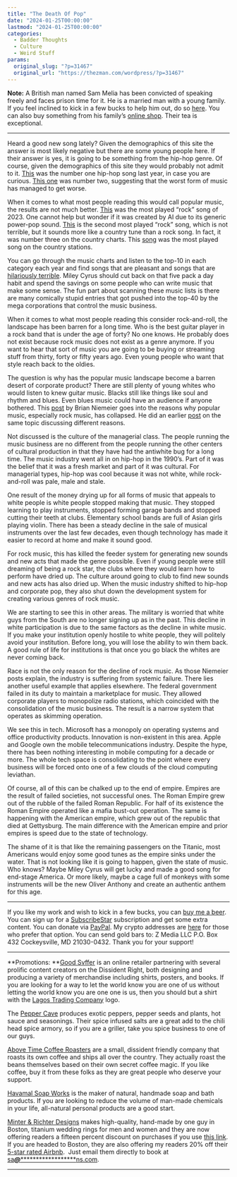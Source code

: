 ```yaml
---
title: "The Death Of Pop"
date: "2024-01-25T00:00:00"
lastmod: "2024-01-25T00:00:00"
categories:
  - Badder Thoughts
  - Culture
  - Weird Stuff
params:
  original_slug: "?p=31467"
  original_url: "https://thezman.com/wordpress/?p=31467"
---
```


**Note:** A British man named Sam Melia has been convicted of speaking
freely and faces prison time for it. He is a married man with a young
family. If you feel inclined to kick in a few bucks to help him out, do
so <a href="https://www.givesendgo.com/sammelia" rel="noopener"
target="_blank">here</a>. You can also buy something from his family’s
<a href="https://www.grandmatowlers.co.uk/" rel="noopener"
target="_blank">online shop</a>. Their tea is exceptional.

------------------------------------------------------------------------

Heard a good new song lately? Given the demographics of this site the
answer is most likely negative but there are some young people here. If
their answer is yes, it is going to be something from the hip-hop genre.
Of course, given the demographics of this site they would probably not
admit to it. <a href="https://youtu.be/Id5Mh2T7rWc?si=8NNc6WB3NbtA636b"
rel="noopener" target="_blank">This</a> was the number one hip-hop song
last year, in case you are curious.
<a href="https://youtu.be/-WtNCR3EDS4?si=wN6yRyQTvZ9MQY0C"
rel="noopener" target="_blank">This one</a> was number two, suggesting
that the worst form of music has managed to get worse.

When it comes to what most people reading this would call popular music,
the results are not much better.
[This](https://www.youtube.com/watch?v=7NK_JOkuSVY) was the most played
“rock” song of 2023. One cannot help but wonder if it was created by AI
due to its generic power-pop sound.
[This](https://youtu.be/P1nRboaLTzU?si=4qGfJpZCpjUOu4dk) is the second
most played “rock” song, which is not terrible, but it sounds more like
a country tune than a rock song. In fact, it was number three on the
country charts. This
[song](https://youtu.be/Fr7oYjnt3bM?si=tjewkWN_RlfJh58j) was the most
played song on the country stations.

You can go through the music charts and listen to the top-10 in each
category each year and find songs that are pleasant and songs that are
<a href="https://youtu.be/G7KNmW9a75Y?si=tkuEAlgAcHtC15MK"
rel="noopener" target="_blank">hilariously terrible</a>. Miley Cyrus
should cut back on that five pack a day habit and spend the savings on
some people who can write music that make some sense. The fun part about
scanning these music lists is there are many comically stupid entries
that got pushed into the top-40 by the mega corporations that control
the music business.

When it comes to what most people reading this consider rock-and-roll,
the landscape has been barren for a long time. Who is the best guitar
player in a rock band that is under the age of forty? No one knows. He
probably does not exist because rock music does not exist as a genre
anymore. If you want to hear that sort of music you are going to be
buying or streaming stuff from thirty, forty or fifty years ago. Even
young people who want that style reach back to the oldies.

The question is why has the popular music landscape become a barren
desert of corporate product? There are still plenty of young whites who
would listen to knew guitar music. Blacks still like things like soul
and rhythm and blues. Even blues music could have an audience if anyone
bothered. This
<a href="https://brianniemeier.com/2024/01/who-killed-rock-and-roll/"
rel="noopener" target="_blank">post</a> by Brian Niemeier goes into the
reasons why popular music, especially rock music, has collapsed. He did
an earlier
<a href="https://brianniemeier.com/2018/01/ground-zero/" rel="noopener"
target="_blank">post</a> on the same topic discussing different reasons.

Not discussed is the culture of the managerial class. The people running
the music business are no different from the people running the other
centers of cultural production in that they have had the antiwhite bug
for a long time. The music industry went all in on hip-hop in the
1990’s. Part of it was the belief that it was a fresh market and part of
it was cultural. For managerial types, hip-hop was cool because it was
not white, while rock-and-roll was pale, male and stale.

One result of the money drying up for all forms of music that appeals to
white people is white people stopped making that music. They stopped
learning to play instruments, stopped forming garage bands and stopped
cutting their teeth at clubs. Elementary school bands are full of Asian
girls playing violin. There has been a steady decline in the sale of
musical instruments over the last few decades, even though technology
has made it easier to record at home and make it sound good.

For rock music, this has killed the feeder system for generating new
sounds and new acts that made the genre possible. Even if young people
were still dreaming of being a rock star, the clubs where they would
learn how to perform have dried up. The culture around going to club to
find new sounds and new acts has also dried up. When the music industry
shifted to hip-hop and corporate pop, they also shut down the
development system for creating various genres of rock music.

We are starting to see this in other areas. The military is worried that
white guys from the South are no longer signing up as in the past. This
decline in white participation is due to the same factors as the decline
in white music. If you make your institution openly hostile to white
people, they will politely avoid your institution. Before long, you will
lose the ability to win them back. A good rule of life for institutions
is that once you go black the whites are never coming back.

Race is not the only reason for the decline of rock music. As those
Niemeier posts explain, the industry is suffering from systemic failure.
There lies another useful example that applies elsewhere. The federal
government failed in its duty to maintain a marketplace for music. They
allowed corporate players to monopolize radio stations, which coincided
with the consolidation of the music business. The result is a narrow
system that operates as skimming operation.

We see this in tech. Microsoft has a monopoly on operating systems and
office productivity products. Innovation is non-existent in this area.
Apple and Google own the mobile telecommunications industry. Despite the
hype, there has been nothing interesting in mobile computing for a
decade or more. The whole tech space is consolidating to the point where
every business will be forced onto one of a few clouds of the cloud
computing leviathan.

Of course, all of this can be chalked up to the end of empire. Empires
are the result of failed societies, not successful ones. The Roman
Empire grew out of the rubble of the failed Roman Republic. For half of
its existence the Roman Empire operated like a mafia bust-out operation.
The same is happening with the American empire, which grew out of the
republic that died at Gettysburg. The main difference with the American
empire and prior empires is speed due to the state of technology.

The shame of it is that like the remaining passengers on the Titanic,
most Americans would enjoy some good tunes as the empire sinks under the
water. That is not looking like it is going to happen, given the state
of music. Who knows? Maybe Miley Cyrus will get lucky and made a good
song for end-stage America. Or more likely, maybe a cage full of monkeys
with some instruments will be the new Oliver Anthony and create an
authentic anthem for this age.

------------------------------------------------------------------------

If you like my work and wish to kick in a few bucks, you can
<a href="https://www.buymeacoffee.com/mujolulu" rel="noopener"
target="_blank">buy me a beer</a>. You can sign up for a
<a href="https://www.subscribestar.com/the-z-blog" rel="noopener"
target="_blank">SubscribeStar</a> subscription and get some extra
content. You can donate via <a
href="https://www.paypal.com/donate/?cmd=_s-xclick&amp;hosted_button_id=UDAS2Q8JYA6CN&amp;source=url"
rel="noopener" target="_blank">PayPal</a>. My crypto addresses are
<a href="https://thezman.com/wordpress/?page_id=22713" rel="noopener"
target="_blank">here</a> for those who prefer that option. You can send
gold bars to: Z Media LLC P.O. Box 432 Cockeysville, MD 21030-0432.
Thank you for your support!

------------------------------------------------------------------------

**Promotions: **<a href="https://goodsvffer.com/" rel="noopener" target="_blank">Good
Svffer</a> is an online retailer partnering with several prolific
content creators on the Dissident Right, both designing and producing a
variety of merchandise including shirts, posters, and books. If you are
looking for a way to let the world know you are one of us without
letting the world know you are one one is us, then you should but a
shirt with the
<a href="https://goodsvffer.com/products/lagos-trading-company"
rel="noopener" target="_blank">Lagos Trading Company</a> logo.

The <a href="https://peppercave.com/shop/ols/products" rel="noopener"
target="_blank">Pepper Cave</a> produces exotic peppers, pepper seeds
and plants, hot sauce and seasonings. Their spice infused salts are a
great add to the chili head spice armory, so if you are a griller, take
you spice business to one of our guys.

<a href="https://abovetimecoffee.com/" rel="noopener"
target="_blank">Above Time Coffee Roasters</a> are a small, dissident
friendly company that roasts its own coffee and ships all over the
country. They actually roast the beans themselves based on their own
secret coffee magic. If you like coffee, buy it from these folks as they
are great people who deserve your support.

<a href="https://havamalsoapworks.com/" rel="noopener"
target="_blank">Havamal Soap Works</a> is the maker of natural, handmade
soap and bath products. If you are looking to reduce the volume of
man-made chemicals in your life, all-natural personal products are a
good start.

<a href="https://www.minterandrichterdesigns.com/"
rel="noreferrer nofollow noopener" target="_blank">Minter &amp; Richter
Designs</a> makes high-quality, hand-made by one guy in Boston, titanium
wedding rings for men and women and they are now offering readers a
fifteen percent discount on purchases if you use
<a href="https://www.minterandrichterdesigns.com/discount/ZMAN"
rel="noreferrer nofollow noopener" target="_blank">this link</a>.
<span class="highlight"><span class="colour"><span class="font"><span class="size">If
you are headed to Boston, they are also offering my readers 20% off
their <a
href="https://www.airbnb.com/users/7988017/listings?user_id=7988017&amp;s=3"
rel="noopener noreferrer" target="_blank">5-star rated Airbnb</a>.  Just
email them directly to book at
<a href="mailto:sa***@*********************ns.com"
data-original-string="bXiyPLidBrvR4rUt75twDQ==cb7/1tZUMOoutieVZxYK7ID566ORmICL8WFyq1yzhlwCqcZYrwdW5ElP0Xruy2W2RrF"><span
class="apbct-email-encoder"
data-original-string="1jt072hpn7lmPcAMFii+GQ==cb77udfqUlJ4Qlkg22WS3wB57mxOTUBAGGGxQ4NkEuEc8PyZURRAF8F+3vrpa2wdrS9"
title="This contact has been encoded by Anti-Spam by CleanTalk. Click to decode. To finish the decoding make sure that JavaScript is enabled in your browser.">sa<span
class="apbct-blur">***</span>@<span
class="apbct-blur">*********************</span>ns.com</span></a>.</span></span></span></span>

------------------------------------------------------------------------

